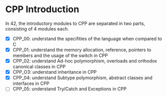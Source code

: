 # CPP Introduction

In 42, the introductory modules to CPP are separated in two parts, consisting of 4 modules each.
- [x] CPP_00: understand the specifities of the language when compared to C
- [x] CPP_01: understand the memory allocation, reference, pointers to members and the usage of the switch in CPP
- [x] CPP_02: understand Ad-hoc polymorphism, overloads and orthodox canonical classes in CPP
- [x] CPP_O3: understand inheritance in CPP
- [x] CPP_04: understand Subtype polymorphism, abstract classes and interfaces in CPP
- [ ] CPP_05: understand Try/Catch and Exceptions in CPP
